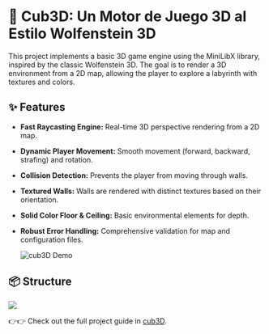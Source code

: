 
# 🚀 Cub3D: Un Motor de Juego 3D al Estilo Wolfenstein 3D

This project implements a basic 3D game engine using the MiniLibX library, inspired by the classic Wolfenstein 3D. The goal is to render a 3D environment from a 2D map, allowing the player to explore a labyrinth with textures and colors.

## ✨ Features
* **Fast Raycasting Engine:** Real-time 3D perspective rendering from a 2D map.

* **Dynamic Player Movement:** Smooth movement (forward, backward, strafing) and rotation.

* **Collision Detection:** Prevents the player from moving through walls.

* **Textured Walls:** Walls are rendered with distinct textures based on their orientation.

* **Solid Color Floor & Ceiling:** Basic environmental elements for depth.

* **Robust Error Handling:** Comprehensive validation for map and configuration files.

  ![cub3D Demo](https://github.com/miparis/cub3D/blob/main/cub3d.png)

## 📦 Structure
  ![](https://myoctocat.com/assets/images/base-octocat.svg)

👉👉 Check out the full project guide in [cub3D]([https://pages.github.com/](https://app.gitbook.com/o/xcgqfjOLbGMBmRoxBpKN/s/mpwNHCX9uVOBsbGP4A25/)).
